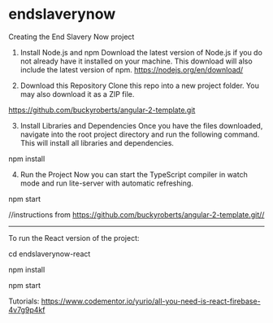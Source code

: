 # endslaverynow
Creating the End Slavery Now project

1. Install Node.js and npm
Download the latest version of Node.js if you do not already have it installed on your machine. This download will also include the latest version of npm.
https://nodejs.org/en/download/

2. Download this Repository
Clone this repo into a new project folder. You may also download it as a ZIP file.

https://github.com/buckyroberts/angular-2-template.git

3. Install Libraries and Dependencies
Once you have the files downloaded, navigate into the root project directory and run the following command. This will install all libraries and dependencies.

npm install

4. Run the Project
Now you can start the TypeScript compiler in watch mode and run lite-server with automatic refreshing.

npm start

//instructions from https://github.com/buckyroberts/angular-2-template.git//

----------------------

To run the React version of the project:

cd endslaverynow-react

npm install

npm start

Tutorials:
https://www.codementor.io/yurio/all-you-need-is-react-firebase-4v7g9p4kf 
